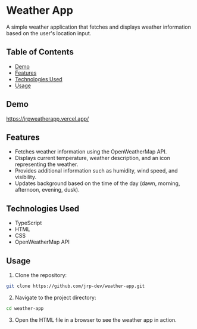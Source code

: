 # Weather App

A simple weather application that fetches and displays weather information based on the user's location input.

## Table of Contents

- [Demo](#demo)
- [Features](#features)
- [Technologies Used](#technologies-used)
- [Usage](#usage)

## Demo
https://jrpweatherapp.vercel.app/

## Features

- Fetches weather information using the OpenWeatherMap API.
- Displays current temperature, weather description, and an icon representing the weather.
- Provides additional information such as humidity, wind speed, and visibility.
- Updates background based on the time of the day (dawn, morning, afternoon, evening, dusk).

## Technologies Used

- TypeScript
- HTML
- CSS
- OpenWeatherMap API

## Usage

1. Clone the repository:

```sh
git clone https://github.com/jrp-dev/weather-app.git
```

2. Navigate to the project directory:

```sh
cd weather-app
```

3. Open the HTML file in a browser to see the weather app in action.